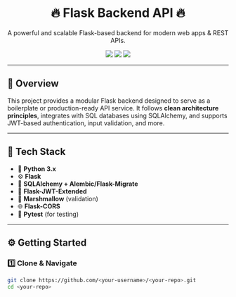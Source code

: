 <h1 align="center">🔥 Flask Backend API 🔥</h1>

<p align="center">
  A powerful and scalable Flask-based backend for modern web apps & REST APIs.
</p>

<p align="center">
  <img src="https://img.shields.io/badge/Python-3.8%2B-blue?style=for-the-badge&logo=python" />
  <img src="https://img.shields.io/badge/Flask-2.x-black?style=for-the-badge&logo=flask" />
  <img src="https://img.shields.io/badge/License-MIT-green?style=for-the-badge" />
</p>

---

## 📌 Overview

This project provides a modular Flask backend designed to serve as a boilerplate or production-ready API service. It follows **clean architecture principles**, integrates with SQL databases using SQLAlchemy, and supports JWT-based authentication, input validation, and more.

---

## 🧰 Tech Stack

- 🐍 **Python 3.x**
- ⚙️ **Flask**
- 🧬 **SQLAlchemy + Alembic/Flask-Migrate**
- 🔐 **Flask-JWT-Extended**
- 🧼 **Marshmallow** (validation)
- 🌐 **Flask-CORS**
- 🧪 **Pytest** (for testing)

---


## ⚙️ Getting Started

### 1️⃣ Clone & Navigate

```bash
git clone https://github.com/<your-username>/<your-repo>.git
cd <your-repo>
